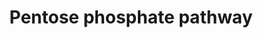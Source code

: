 ---
annotations:
- id: PW:0000045
  parent: classic metabolic pathway
  type: Pathway Ontology
  value: pentose phosphate pathway
authors:
- Kdahlquist
- MaintBot
- Ddigles
- Eweitz
- Ziska
description: ''
last-edited: 2021-05-27
organisms:
- Caenorhabditis elegans
redirect_from:
- /index.php/Pathway:WP312
- /instance/WP312
revision: null
schema-jsonld:
- '@context': https://schema.org/
  '@id': https://wikipathways.github.io/pathways/WP312.html
  '@type': Dataset
  creator:
    '@type': Organization
    name: WikiPathways
  description: ''
  keywords:
  - B0280.3
  - F08F8.7
  - PGLS
  - T25B9.9
  - TKT
  - Y24D9A.8
  - glucose-6-phosphate-1-dehydrogenase
  license: CC0
  name: Pentose phosphate pathway
seo: CreativeWork
title: Pentose phosphate pathway
wpid: WP312
---